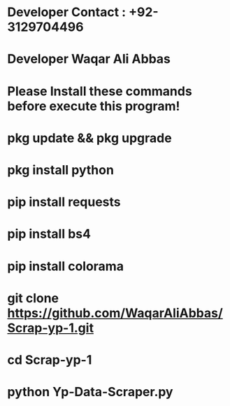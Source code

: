 # Developer Contact : +92-3129704496
# Developer Waqar Ali Abbas
# Please Install these commands before execute this program!
# pkg update && pkg upgrade
# pkg install python
# pip install requests
# pip install bs4
# pip install colorama
# git clone https://github.com/WaqarAliAbbas/Scrap-yp-1.git
# cd Scrap-yp-1
# python Yp-Data-Scraper.py
